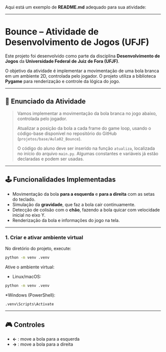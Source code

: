 Aqui está um exemplo de **README.md** adequado para sua atividade:

---

# Bounce – Atividade de Desenvolvimento de Jogos (UFJF)

Este projeto foi desenvolvido como parte da disciplina **Desenvolvimento de Jogos** da **Universidade Federal de Juiz de Fora (UFJF)**.

O objetivo da atividade é implementar a movimentação de uma bola branca em um ambiente 2D, controlada pelo jogador. O projeto utiliza a biblioteca **Pygame** para renderização e controle da lógica do jogo.

---

## 📌 Enunciado da Atividade

> Vamos implementar a movimentação da bola branca no jogo abaixo, controlada pelo jogador.
>
> Atualizar a posição da bola a cada frame do game loop, usando o código-base disponível no repositório do GitHub (`projetos/base/Aula02_Bounce`).
>
> O código do aluno deve ser inserido na função `atualiza`, localizada no início do arquivo `main.py`. Algumas constantes e variáveis já estão declaradas e podem ser usadas.

---

## 🕹️ Funcionalidades Implementadas

* Movimentação da bola **para a esquerda** e **para a direita** com as setas do teclado.
* Simulação da **gravidade**, que faz a bola cair continuamente.
* Detecção de colisão com o **chão**, fazendo a bola quicar com velocidade inicial no eixo Y.
* Renderização da bola e informações do jogo na tela.

---

### 1. Criar e ativar ambiente virtual
No diretório do projeto, execute:

```bash
python -m venv .venv
```

Ative o ambiente virtual:

* Linux/macOS:
```bash
python -m venv .venv
```

*Windows (PowerShell):
```bash
.venv\Scripts\Activate
```

---

## 🎮 Controles

* **←** : move a bola para a esquerda
* **→** : move a bola para a direita
